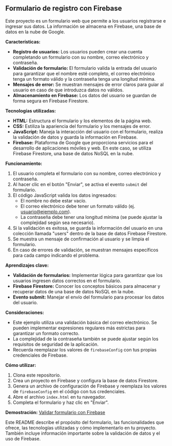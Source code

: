 ## Formulario de registro con Firebase

Este proyecto es un formulario web que permite a los usuarios registrarse e ingresar sus datos. La información se almacena en Firebase, una base de datos en la nube de Google.

**Características:**

* **Registro de usuarios:** Los usuarios pueden crear una cuenta completando un formulario con su nombre, correo electrónico y contraseña.
* **Validación de formulario:** El formulario valida la entrada del usuario para garantizar que el nombre esté completo, el correo electrónico tenga un formato válido y la contraseña tenga una longitud mínima.
* **Mensajes de error:** Se muestran mensajes de error claros para guiar al usuario en caso de que introduzca datos no válidos.
* **Almacenamiento en Firebase:** Los datos del usuario se guardan de forma segura en Firebase Firestore.

**Tecnologías utilizadas:**

* **HTML:** Estructura el formulario y los elementos de la página web.
* **CSS:** Estiliza la apariencia del formulario y los mensajes de error.
* **JavaScript:** Maneja la interacción del usuario con el formulario, realiza la validación de datos y guarda la información en Firebase.
* **Firebase:** Plataforma de Google que proporciona servicios para el desarrollo de aplicaciones móviles y web. En este caso, se utiliza Firebase Firestore, una base de datos NoSQL en la nube.

**Funcionamiento:**

1. El usuario completa el formulario con su nombre, correo electrónico y contraseña.
2. Al hacer clic en el botón "Enviar", se activa el evento `submit` del formulario.
3. El código JavaScript valida los datos ingresados:
    * El nombre no debe estar vacío.
    * El correo electrónico debe tener un formato válido (ej. usuario@ejemplo.com).
    * La contraseña debe tener una longitud mínima (se puede ajustar la complejidad según sea necesario).
4. Si la validación es exitosa, se guarda la información del usuario en una colección llamada "users" dentro de la base de datos Firebase Firestore.
5. Se muestra un mensaje de confirmación al usuario y se limpia el formulario.
6. En caso de errores de validación, se muestran mensajes específicos para cada campo indicando el problema.

**Aprendizajes clave:**

* **Validación de formularios:** Implementar lógica para garantizar que los usuarios ingresen datos correctos en el formulario.
* **Firebase Firestore:** Conocer los conceptos básicos para almacenar y recuperar datos de una base de datos NoSQL en la nube.
* **Evento submit:** Manejar el envío del formulario para procesar los datos del usuario.

**Consideraciones:**

* Este ejemplo utiliza una validación básica del correo electrónico. Se pueden implementar expresiones regulares más estrictas para garantizar un formato correcto.
* La complejidad de la contraseña también se puede ajustar según los requisitos de seguridad de la aplicación.
* Recuerda reemplazar los valores de `firebaseConfig` con tus propias credenciales de Firebase.

**Cómo utilizar:**

1. Clona este repositorio.
2. Crea un proyecto en Firebase y configura la base de datos Firestore.
3. Genera un archivo de configuración de Firebase y reemplaza los valores de `firebaseConfig` en el código con tus credenciales.
4. Abre el archivo `index.html` en tu navegador.
5. Completa el formulario y haz clic en "Enviar".

**Demostración:**
[Validar formulario con Firebase](https://formulario-con-firebase-html-css-js.netlify.app/)

Este README describe el propósito del formulario, las funcionalidades que ofrece, las tecnologías utilizadas y cómo implementarlo en tu proyecto. También incluye información importante sobre la validación de datos y el uso de Firebase.
